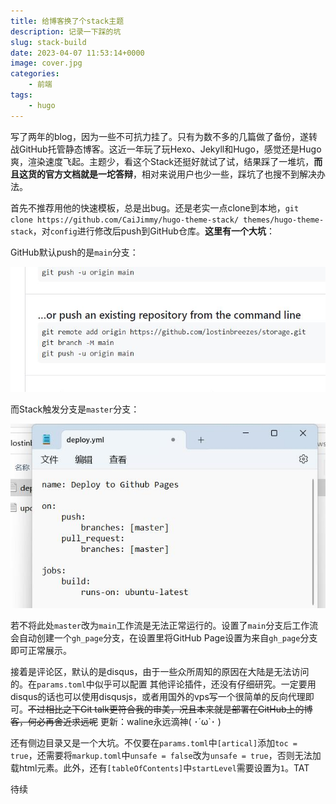 ```yaml
---
title: 给博客换了个stack主题
description: 记录一下踩的坑
slug: stack-build
date: 2023-04-07 11:53:14+0000
image: cover.jpg
categories:
    - 前端
tags:
    - hugo
---
```


写了两年的blog，因为一些不可抗力挂了。只有为数不多的几篇做了备份，遂转战GitHub托管静态博客。这近一年玩了玩Hexo、Jekyll和Hugo，感觉还是Hugo爽，渲染速度飞起。主题少，看这个Stack还挺好就试了试，结果踩了一堆坑，**而且这货的官方文档就是一坨答辩**，相对来说用户也少一些，踩坑了也搜不到解决办法。

首先不推荐用他的快速模板，总是出bug。还是老实一点clone到本地，`git clone https://github.com/CaiJimmy/hugo-theme-stack/ themes/hugo-theme-stack`，对`config`进行修改后push到GitHub仓库。**这里有一个大坑**：

GitHub默认push的是`main`分支：

![main_branch](main_branch.jpg)

而Stack触发分支是`master`分支：

![master_branch](master_branch.jpg)

若不将此处`master`改为`main`工作流是无法正常运行的。设置了`main`分支后工作流会自动创建一个`gh_page`分支，在设置里将GitHub Page设置为来自`gh_page`分支即可正常展示。

接着是评论区，默认的是disqus，由于一些众所周知的原因在大陆是无法访问的。在`params.toml`中似乎可以配置 其他评论插件，还没有仔细研究。一定要用disqus的话也可以使用disqusjs，或者用国外的vps写一个很简单的反向代理即可。~~不过相比之下Git talk更符合我的审美，况且本来就是部署在GitHub上的博客，何必再舍近求远呢~~  更新：waline永远滴神( ･´ω`･ )

还有侧边目录又是一个大坑。不仅要在`params.toml`中`[artical]`添加`toc = true`，还需要将`markup.toml`中`unsafe = false`改为`unsafe = true`，否则无法加载html元素。此外，还有`[tableOfContents]`中`startLevel`需要设置为`1`。TAT

待续
